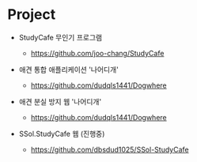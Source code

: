 # Project

* StudyCafe 무인기 프로그램
    * https://github.com/joo-chang/StudyCafe

* 애견 통합 애플리케이션 '나어디개'
    * https://github.com/dudqls1441/Dogwhere

* 애견 분실 방지 웹 '나어디개'
    * https://github.com/dudqls1441/Dogwhere

* SSol.StudyCafe 웹 (진행중)
    * https://github.com/dbsdud1025/SSol-StudyCafe
